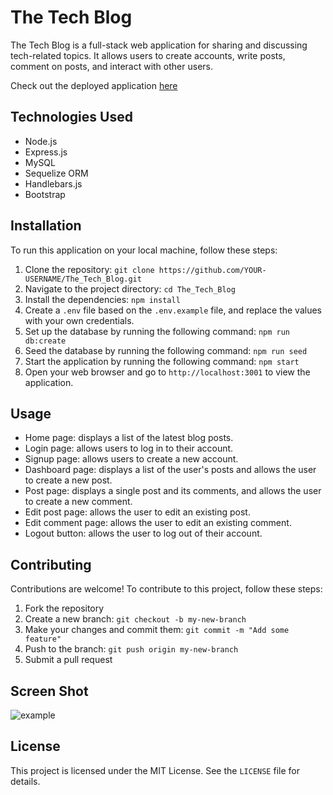 The Tech Blog
=============

The Tech Blog is a full-stack web application for sharing and discussing tech-related topics. It allows users to create accounts, write posts, comment on posts, and interact with other users.

Check out the deployed application [here](https://aqueous-headland-12839.herokuapp.com/)

Technologies Used
-----------------

-   Node.js
-   Express.js
-   MySQL
-   Sequelize ORM
-   Handlebars.js
-   Bootstrap

Installation
------------

To run this application on your local machine, follow these steps:

1.  Clone the repository: `git clone https://github.com/YOUR-USERNAME/The_Tech_Blog.git`
2.  Navigate to the project directory: `cd The_Tech_Blog`
3.  Install the dependencies: `npm install`
4.  Create a `.env` file based on the `.env.example` file, and replace the values with your own credentials.
5.  Set up the database by running the following command: `npm run db:create`
6.  Seed the database by running the following command: `npm run seed`
7.  Start the application by running the following command: `npm start`
8.  Open your web browser and go to `http://localhost:3001` to view the application.

Usage
-----

-   Home page: displays a list of the latest blog posts.
-   Login page: allows users to log in to their account.
-   Signup page: allows users to create a new account.
-   Dashboard page: displays a list of the user's posts and allows the user to create a new post.
-   Post page: displays a single post and its comments, and allows the user to create a new comment.
-   Edit post page: allows the user to edit an existing post.
-   Edit comment page: allows the user to edit an existing comment.
-   Logout button: allows the user to log out of their account.

Contributing
------------

Contributions are welcome! To contribute to this project, follow these steps:

1.  Fork the repository
2.  Create a new branch: `git checkout -b my-new-branch`
3.  Make your changes and commit them: `git commit -m "Add some feature"`
4.  Push to the branch: `git push origin my-new-branch`
5.  Submit a pull request

Screen Shot
-----------------

![example](https://user-images.githubusercontent.com/108836644/222982547-5923f2eb-dccc-4f08-b490-91e5a3c4800a.PNG)


License
-------

This project is licensed under the MIT License. See the `LICENSE` file for details.
